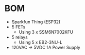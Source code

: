 # BOM

- Sparkfun Thing (ESP32)
- 5 FETs
    - Using 3 x SSM6N7002KFU
- 5 relays
    - Using 5 x EB2-3NU-L
- 120VAC -> 5VDC 1A Power Supply
